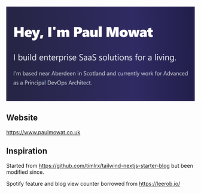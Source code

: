 ![banner](/public/static/images/twitter-card.png)

## Website

<https://www.paulmowat.co.uk>

## Inspiration

Started from <https://github.com/timlrx/tailwind-nextjs-starter-blog> but been modified since.

Spotify feature and blog view counter borrowed from <https://leerob.io/>